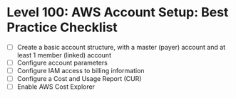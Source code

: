 # Level 100: AWS Account Setup: Best Practice Checklist

- [ ] Create a basic account structure, with a master (payer) account and at least 1 member (linked) account
- [ ] Configure account parameters
- [ ] Configure IAM access to billing information
- [ ] Configure a Cost and Usage Report (CUR)
- [ ] Enable AWS Cost Explorer
